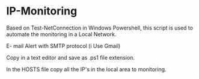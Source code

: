 # IP-Monitoring

Based on Test-NetConnection in Windows Powershell, this script is used to automate the monitoring in a Local Network.

E- mail Alert with SMTP protocol (i Use Gmail) 

Copy in a text editor and save as .ps1 file extension.

In the HOSTS file copy all the IP's in the local area to monitoring.


